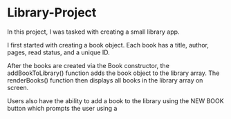 # Library-Project

In this project, I was tasked with creating a small library app.

I first started with creating a book object. Each book has a title, author, pages, read status, and a unique ID. 

After the books are created via the Book constructor, the addBookToLibrary() function adds the book object to the library array. The renderBooks() function then displays all books in the library array on screen.

Users also have the ability to add a book to the library using the NEW BOOK button which prompts the user using a <dialog> box.

Finally, each rendered book has 2 buttons to manage the book. The first is a delete book button and the second is a toggle read status button (which changes the read status of the book).

## Class Implementation Branch

On the branch "class_implementation", I refactored the Book constructor to use the ES6 class format instead of plain constructors.